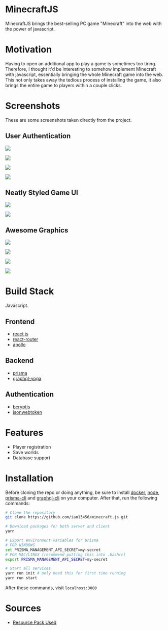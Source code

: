 # MinecraftJS

MinecraftJS brings the best-selling PC game "Minecraft" into the web with the power of javascript.

# Motivation

Having to open an additional app to play a game is sometimes too tiring. Therefore, I thought it'd be interesting to somehow implement Minecraft with javascript, essentially bringing the whole Minecraft game into the web. This not only takes away the tedious process of installing the game, it also brings the entire game to players within a couple clicks.

# Screenshots

These are some screenshots taken directly from the project.

## User Authentication

![](https://i.imgur.com/1jwIc4x.jpg)

![](https://i.imgur.com/VKyEP2F.jpg)

![](https://i.imgur.com/GUyan19.jpg)

![](https://i.imgur.com/u52JZ3n.jpg)

## Neatly Styled Game UI

![](https://i.imgur.com/YoVA8P6.jpg)

![](https://i.imgur.com/du58Ifa.png)

## Awesome Graphics

![](https://i.imgur.com/tEuhoBx.jpg)

![](https://i.imgur.com/5dadkka.jpg)

![](https://i.imgur.com/extPtZs.png)

![](https://i.imgur.com/2y8WJ8K.png)

# Build Stack

Javascript.

## Frontend

- [react.js](https://reactjs.org/)
- [react-router](https://github.com/ReactTraining/react-router)
- [apollo](https://www.apollographql.com/)

## Backend

- [prisma](https://www.prisma.io/docs/1.34/get-started/01-setting-up-prisma-new-database-TYPESCRIPT-t002/)
- [graphql-yoga](https://github.com/prisma/graphql-yoga)

## Authentication

- [bcryptjs](https://github.com/dcodeIO/bcrypt.js/)
- [jsonwebtoken](https://github.com/auth0/node-jsonwebtoken#readme)

# Features

- Player registration
- Save worlds
- Database support

# Installation

Before cloning the repo or doing anything, be sure to install [docker](https://www.docker.com/), [node](https://nodejs.org/en/), [prisma-cli](https://www.prisma.io/docs/prisma-cli-and-configuration/using-the-prisma-cli-alx4/) and [graphql-cli](https://github.com/graphql-cli/graphql-cli#install) on your computer. After that, run the following commands:

```bash
# Clone the repository
git clone https://github.com/ian13456/minecraft.js.git

# Download packages for both server and client
yarn

# Export environment variables for prisma
# FOR WINDOWS
set PRISMA_MANAGEMENT_API_SECRET=my-secret
# FOR MAC/LINUX (recommend putting this into .bashrc)
export PRISMA_MANAGEMENT_API_SECRET=my-secret

# Start all services
yarn run init # only need this for first time running
yarn run start
```

After these commands, visit `localhost:3000`

# Sources

- [Resource Pack Used](http://www.9minecraft.net/paper-cut-resource-pack/)
